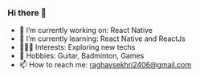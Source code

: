 ### Hi there 👋
- 🔭 I’m currently working on: React Native
- 🌱 I’m currently learning: React Native and ReactJs
- 🧑🏻‍💻 Interests: Exploring new techs
- 🎒 Hobbies: Guitar, Badminton, Games
- 📫 How to reach me: raghavsekhri2406@gmail.com
